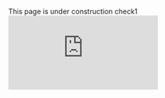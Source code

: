 This page is under construction check1
<embed src="https://kristopherkyle.github.io//professional-webpage/main/docs/Kristopher%20Kyle%20CV%202021-06-03_CAS_LING.pdf" type="application/pdf" />
